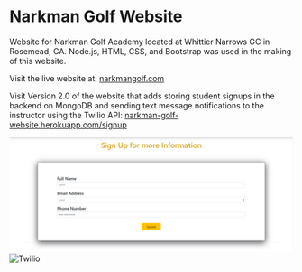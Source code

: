 # Narkman Golf Website
 Website for Narkman Golf Academy located at Whittier Narrows GC in Rosemead, CA.
 Node.js, HTML, CSS, and Bootstrap was used in the making of this website.

 Visit the live website at: [narkmangolf.com](https://narkmangolf.com/)
 
 Visit Version 2.0 of the website that adds storing student signups in the backend on MongoDB and sending text message notifications to the instructor using the Twilio API: [narkman-golf-website.herokuapp.com/signup](https://narkman-golf-website.herokuapp.com/signup)
 
![Signup](pics/signup.png)
![Twilio](pics/twilio.jpg)
